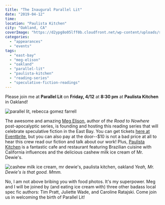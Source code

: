 ```yaml
---
title: "The Inaugural Parallel Lit"
date: "2019-04-12"
time:
location: "Paulista Kitchen"
city: "Oakland, CA"
coverImage: "https://d2ypg8o05lff0b.cloudfront.net/wp-content/uploads/sites/3/2019/04/03195649/Parallel-Lit.jpg"
categories:
  - "appearances"
  - "events"
tags:
  - "east-bay"
  - "meg-elison"
  - "oakland"
  - "parallel-lit"
  - "paulista-kitchen"
  - "reading-series"
  - "speculative-fiction-readings"
---
```


Please join me at **Parallel Lit** on **Friday, 4/12** at **8:30 pm** at **Paulista Kitchen** in Oakland!

![parallel lit, rebecca gomez farrell](https://d2ypg8o05lff0b.cloudfront.net/wp-content/uploads/sites/3/2019/04/03195649/Parallel-Lit.jpg)

The awesome and amazing [Meg Elison](http://megelison.com/), author of _the Road to Nowhere_ post-apocalyptic series, is founding and hosting this reading series that will celebrate speculative fiction in the East Bay. You can get tickets [here at Eventbrite](https://l.facebook.com/l.php?u=https%3A%2F%2Fwww.eventbrite.com%2Fe%2Fparallel-lit-maiden-voyage-tickets-58534662752%3Ffbclid%3DIwAR2dhCmFZXjnffXFpxp_j73PjwootL7bVdhSGcmVPsj-7X7KrfarrZ9eRRw&h=AT1_v-UfiJw9DMVkLvQ3lGwh1ia_hRzkLDOm2q3O84UZoU5QxZW1_6e3ocBmeZDsF6wEb4kok4YNtGDCCaRlkQ9StZByaBj2hjVtJC3TfVB9h4F-H7rlUZZVeiCXXbM-xw), but you can also pay at the door--$10 is not a bad price at all to hear this crew read our fiction and talk about our work! Plus, [Paulista Kitchen](http://paulista510.com/#menu) is a fantastic cafe and restaurant featuring Brazilian cuisine with California influences and the delicious cashew milk ice cream of Mr. Dewie's.

![cashew milk ice cream, mr dewie's, paulista kitchen, oakland](https://d2ypg8o05lff0b.cloudfront.net/wp-content/uploads/sites/3/2019/04/03202355/Paulista-Cashew-Ice-Cream-746x1024.jpeg) *Yeah, Mr. Dewie's is that good. Mmm.*

No, I am not above bribing you with food photos. It's my superpower. Meg and I will be joined by (and eating ice cream with) three other badass local spec fic authors: Tim Pratt, Juliette Wade, and Caroline Ratajski. Come join us in welcoming the birth of Parallel Lit!
